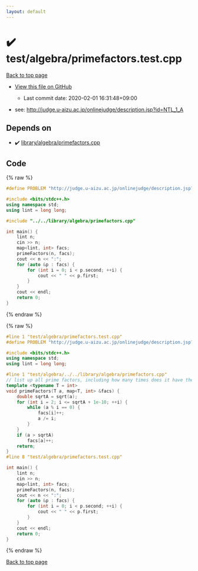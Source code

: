 ```yaml
---
layout: default
---
```


<!-- mathjax config similar to math.stackexchange -->
<script type="text/javascript" async
  src="https://cdnjs.cloudflare.com/ajax/libs/mathjax/2.7.5/MathJax.js?config=TeX-MML-AM_CHTML">
</script>
<script type="text/x-mathjax-config">
  MathJax.Hub.Config({
    TeX: { equationNumbers: { autoNumber: "AMS" }},
    tex2jax: {
      inlineMath: [ ['$','$'] ],
      processEscapes: true
    },
    "HTML-CSS": { matchFontHeight: false },
    displayAlign: "left",
    displayIndent: "2em"
  });
</script>

<script type="text/javascript" src="https://cdnjs.cloudflare.com/ajax/libs/jquery/3.4.1/jquery.min.js"></script>
<script src="https://cdn.jsdelivr.net/npm/jquery-balloon-js@1.1.2/jquery.balloon.min.js" integrity="sha256-ZEYs9VrgAeNuPvs15E39OsyOJaIkXEEt10fzxJ20+2I=" crossorigin="anonymous"></script>
<script type="text/javascript" src="../../../assets/js/copy-button.js"></script>
<link rel="stylesheet" href="../../../assets/css/copy-button.css" />


# :heavy_check_mark: test/algebra/primefactors.test.cpp

<a href="../../../index.html">Back to top page</a>

* <a href="{{ site.github.repository_url }}/blob/master/test/algebra/primefactors.test.cpp">View this file on GitHub</a>
    - Last commit date: 2020-02-01 16:31:48+09:00


* see: <a href="http://judge.u-aizu.ac.jp/onlinejudge/description.jsp?id=NTL_1_A">http://judge.u-aizu.ac.jp/onlinejudge/description.jsp?id=NTL_1_A</a>


## Depends on

* :heavy_check_mark: <a href="../../../library/library/algebra/primefactors.cpp.html">library/algebra/primefactors.cpp</a>


## Code

<a id="unbundled"></a>
{% raw %}
```cpp
#define PROBLEM "http://judge.u-aizu.ac.jp/onlinejudge/description.jsp?id=NTL_1_A"

#include <bits/stdc++.h>
using namespace std;
using lint = long long;

#include "../../library/algebra/primefactors.cpp"

int main() {
    lint n;
    cin >> n;
    map<lint, int> facs;
    primeFactors(n, facs);
    cout << n << ":";
    for (auto &p : facs) {
        for (int i = 0; i < p.second; ++i) {
            cout << " " << p.first;
        }
    }
    cout << endl;
    return 0;
}

```
{% endraw %}

<a id="bundled"></a>
{% raw %}
```cpp
#line 1 "test/algebra/primefactors.test.cpp"
#define PROBLEM "http://judge.u-aizu.ac.jp/onlinejudge/description.jsp?id=NTL_1_A"

#include <bits/stdc++.h>
using namespace std;
using lint = long long;

#line 1 "test/algebra/../../library/algebra/primefactors.cpp"
// list up all prime factors, including how many times does it have the prime
template <typename T = int>
void primeFactors(T a, map<T, int> &facs) {
    double sqrtA = sqrt(a);
    for (int i = 2; i <= sqrtA + 1e-10; ++i) {
        while (a % i == 0) {
            facs[i]++;
            a /= i;
        }
    }
    if (a > sqrtA)
        facs[a]++;
    return;
}
#line 8 "test/algebra/primefactors.test.cpp"

int main() {
    lint n;
    cin >> n;
    map<lint, int> facs;
    primeFactors(n, facs);
    cout << n << ":";
    for (auto &p : facs) {
        for (int i = 0; i < p.second; ++i) {
            cout << " " << p.first;
        }
    }
    cout << endl;
    return 0;
}

```
{% endraw %}

<a href="../../../index.html">Back to top page</a>

